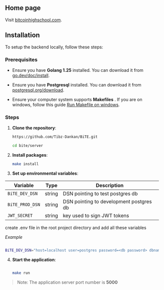 ## Home page

Visit [bitcoinhighschool.com](https://bitcoinhighschool.com).

## Installation

To setup the backend locally, follow these steps:

### Prerequisites

- Ensure you have **Golang 1.25** installed. You can download it from [go.dev/doc/install](https://go.dev/doc/install).
- Ensure you have **Postgresql** installed. You can download it from [postgresql.org/download](https://www.postgresql.org/download/).

- Ensure your computer system supports **Makefiles** . If you are on windows, follow this guide [Run Makefile on windows](https://medium.com/@samsorrahman/how-to-run-a-makefile-in-windows-b4d115d7c516).

### Steps

1. **Clone the repository**:

   ```sh
   https://github.com/Tibz-Dankan/BiTE.git

   cd bite/server
   ```

1. **Install packages**:

   ```sh
   make install

   ```

1. **Set up environmental variables**:

| Variable        | Type   | Description                             |
| --------------- | ------ | --------------------------------------- |
| `BiTE_DEV_DSN`  | string | DSN pointing to test postgres db        |
| `BiTE_PROD_DSN` | string | DSN pointing to development postgres db |
| `JWT_SECRET`    | string | key used to sign JWT tokens             |

create .env file in the root project directory and add all these variables

_Example_

```sh

BiTE_DEV_DSN="host=localhost user=postgres password=<db password> dbname=<db name> port=<db port> sslmode=disable"

```

4. **Start the application**:

   ```sh

   make run
   ```

> Note: The application server port number is **5000**
